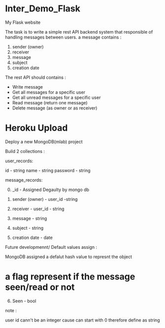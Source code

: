 # Inter_Demo_Flask

My Flask website

The task is to write a simple rest API backend system that responsible of
handling messages between users.
a message contains :

1. sender (owner)
2. receiver
3. message
4. subject
5. creation date

The rest API should contains :

- Write message
- Get all messages for a specific user
- Get all unread messages for a specific user
- Read message (return one message)
- Delete message (as owner or as receiver)

# Heroku Upload

Deploy a new MongoDB(mlab) project

Build 2 collections :

user_records:

id - string
name - string
password - string

message_records:

0. \_id - Assigned Degaulty by mongo db

1. sender (owner) - user_id -string
2. receiver - user_id - string
3. message - string
4. subject - string
5. creation date - date

Future developmennt/ Default values assign :

MongoDB assigned a defalut hash value to represnt the object

# a flag represent if the message seen/read or not

6. Seen - bool

note :

user id cann't be an integer cause can start with 0
therefore define as string
